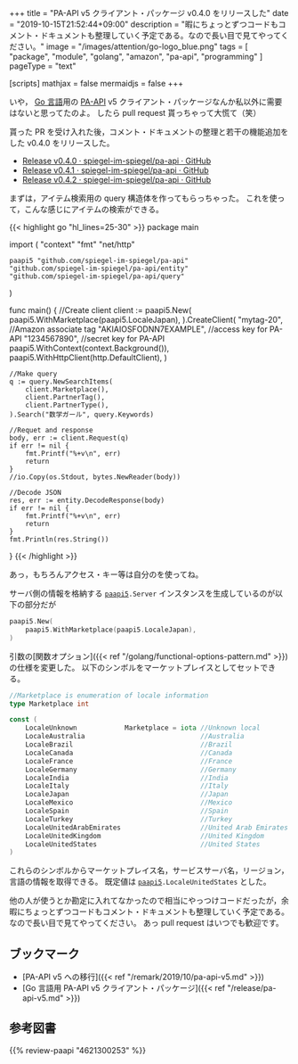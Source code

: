 +++
title = "PA-API v5 クライアント・パッケージ v0.4.0 をリリースした"
date =  "2019-10-15T21:52:44+09:00"
description = "暇にちょっとずつコードもコメント・ドキュメントも整理していく予定である。なので長い目で見てやってください。"
image = "/images/attention/go-logo_blue.png"
tags = [ "package", "module", "golang", "amazon", "pa-api", "programming" ]
pageType = "text"

[scripts]
  mathjax = false
  mermaidjs = false
+++

いや， [Go 言語]用の [PA-API] v5 クライアント・パッケージなんか私以外に需要はないと思ってたのよ。
したら pull request 貰っちゃって大慌て（笑）

貰った PR を受け入れた後，コメント・ドキュメントの整理と若干の機能追加をした v0.4.0 をリリースした。

- [Release v0.4.0 · spiegel-im-spiegel/pa-api · GitHub](https://github.com/spiegel-im-spiegel/pa-api/releases/tag/v0.4.0)
- [Release v0.4.1 · spiegel-im-spiegel/pa-api · GitHub](https://github.com/spiegel-im-spiegel/pa-api/releases/tag/v0.4.1)
- [Release v0.4.2 · spiegel-im-spiegel/pa-api · GitHub](https://github.com/spiegel-im-spiegel/pa-api/releases/tag/v0.4.2)

まずは，アイテム検索用の query 構造体を作ってもらっちゃった。
これを使って，こんな感じにアイテムの検索ができる。

{{< highlight go "hl_lines=25-30" >}}
package main

import (
    "context"
    "fmt"
    "net/http"

    paapi5 "github.com/spiegel-im-spiegel/pa-api"
    "github.com/spiegel-im-spiegel/pa-api/entity"
    "github.com/spiegel-im-spiegel/pa-api/query"
)

func main() {
    //Create client
    client := paapi5.New(
        paapi5.WithMarketplace(paapi5.LocaleJapan),
    ).CreateClient(
        "mytag-20",             //Amazon associate tag
        "AKIAIOSFODNN7EXAMPLE", //access key for PA-API
        "1234567890",           //secret key for PA-API
        paapi5.WithContext(context.Background()),
        paapi5.WithHttpClient(http.DefaultClient),
    )

    //Make query
    q := query.NewSearchItems(
        client.Marketplace(),
        client.PartnerTag(),
        client.PartnerType(),
    ).Search("数学ガール", query.Keywords)

    //Requet and response
    body, err := client.Request(q)
    if err != nil {
        fmt.Printf("%+v\n", err)
        return
    }
    //io.Copy(os.Stdout, bytes.NewReader(body))

    //Decode JSON
    res, err := entity.DecodeResponse(body)
    if err != nil {
        fmt.Printf("%+v\n", err)
        return
    }
    fmt.Println(res.String())
}
{{< /highlight >}}

あっ，もちろんアクセス・キー等は自分のを使ってね。

サーバ側の情報を格納する [`paapi5`]`.Server` インスタンスを生成しているのが以下の部分だが

```go
paapi5.New(
    paapi5.WithMarketplace(paapi5.LocaleJapan),
)
```

引数の[関数オプション]({{< ref "/golang/functional-options-pattern.md" >}})の仕様を変更した。
以下のシンボルをマーケットプレイスとしてセットできる。

```go
//Marketplace is enumeration of locale information
type Marketplace int

const (
    LocaleUnknown            Marketplace = iota //Unknown local
    LocaleAustralia                             //Australia
    LocaleBrazil                                //Brazil
    LocaleCanada                                //Canada
    LocaleFrance                                //France
    LocaleGermany                               //Germany
    LocaleIndia                                 //India
    LocaleItaly                                 //Italy
    LocaleJapan                                 //Japan
    LocaleMexico                                //Mexico
    LocaleSpain                                 //Spain
    LocaleTurkey                                //Turkey
    LocaleUnitedArabEmirates                    //United Arab Emirates
    LocaleUnitedKingdom                         //United Kingdom
    LocaleUnitedStates                          //United States
)
```

これらのシンボルからマーケットプレイス名，サービスサーバ名，リージョン，言語の情報を取得できる。
既定値は [`paapi5`]`.LocaleUnitedStates` とした。

他の人が使うとか勘定に入れてなかったので相当にやっつけコードだったが，余暇にちょっとずつコードもコメント・ドキュメントも整理していく予定である。
なので長い目で見てやってください。
あっ pull request はいつでも歓迎です。

## ブックマーク

- [PA-API v5 への移行]({{< ref "/remark/2019/10/pa-api-v5.md" >}})
- [Go 言語用 PA-API v5 クライアント・パッケージ]({{< ref "/release/pa-api-v5.md" >}})

[Go]: https://golang.org/ "The Go Programming Language"
[Go 言語]: https://golang.org/ "The Go Programming Language"
[PA-API]: https://affiliate.amazon.co.jp/assoc_credentials/home "Product Advertising API"
[`paapi5`]: https://github.com/spiegel-im-spiegel/pa-api "spiegel-im-spiegel/pa-api: APIs for Amazon Product Advertising API v5 by Golang"

## 参考図書

{{% review-paapi "4621300253" %}} <!-- プログラミング言語Go -->
